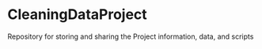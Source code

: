 # CleaningDataProject
Repository for storing and sharing the Project information, data, and scripts
